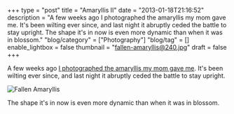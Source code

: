 +++
type = "post"
title = "Amaryllis II"
date = "2013-01-18T21:16:52"
description = "A few weeks ago I photographed the amaryllis my mom gave me. It's been wilting ever since, and last night it abruptly ceded the battle to stay upright. The shape it's in now is even more dynamic than when it was in blossom."
"blog/category" = ["Photography"]
"blog/tag" = []
enable_lightbox = false
thumbnail = "fallen-amaryllis@240.jpg"
draft = false
+++

<p>A few weeks ago <a href="/blog/amaryllis/">I photographed the amaryllis my mom gave me</a>. It's been wilting ever since, and last night it abruptly ceded the battle to stay upright.</p>
<p><img style="display:block; margin-left:auto; margin-right:auto;" src="fallen-amaryllis.jpg" alt="Fallen Amaryllis" title="fallen-amaryllis.jpg" border="0"   /></p>
<p>The shape it's in now is even more dynamic than when it was in blossom.</p>
    